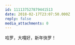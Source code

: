```yaml
---
id: 111137527879441513
date: 2018-02-17T23:07:50.000Z
reply: false
media_attachments: 0
---
```


哈罗，大嘎好，新年快罗！

